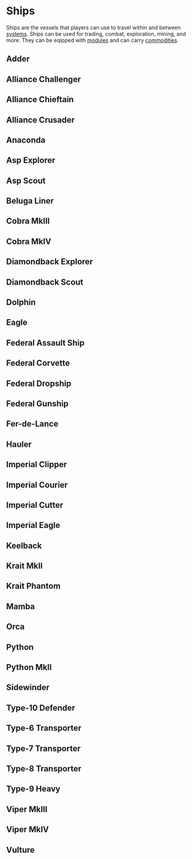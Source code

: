 # Ships
Ships are the vessels that players can use to travel within and between [systems](systems.md). Ships can be used for trading, combat, exploration, mining, and more. They can be eqipped with [modules](modules.md) and can carry [commodities](commodities.md).

## Adder
## Alliance Challenger
## Alliance Chieftain
## Alliance Crusader
## Anaconda
## Asp Explorer
## Asp Scout
## Beluga Liner
## Cobra MkIII
## Cobra MkIV
## Diamondback Explorer
## Diamondback Scout
## Dolphin
## Eagle
## Federal Assault Ship
## Federal Corvette
## Federal Dropship
## Federal Gunship
## Fer-de-Lance
## Hauler
## Imperial Clipper
## Imperial Courier
## Imperial Cutter
## Imperial Eagle
## Keelback
## Krait MkII
## Krait Phantom
## Mamba
## Orca
## Python
## Python MkII
## Sidewinder
## Type-10 Defender
## Type-6 Transporter
## Type-7 Transporter
## Type-8 Transporter
## Type-9 Heavy
## Viper MkIII
## Viper MkIV
## Vulture